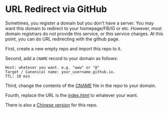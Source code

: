 # URL Redirect via GitHub
Sometimes, you register a domain but you don't have a server. You may want this domain to redirect to your homepage/FB/IG or etc. However, most domain registrars do not provide this service, or this service charges. At this point, you can do URL redirecting with the github page.

First, create a new empty repo and import this repo to it.

Second, add a `CNAME` record to your domain as follows:
```
Host: whatever you want. e.g. "www" or "@"
Target / Canonical name: your_username.github.io.
TTL: 10 min
```

Third, change the contents of the [CNAME](./CNAME) file in the repo to your domain.

Fourth, replace the URL is the [index.html](./index.html) to whatever your want.

There is also a [Chinese version](https://github.com/y2l/URL-Redirect-zh/) for this repo.

